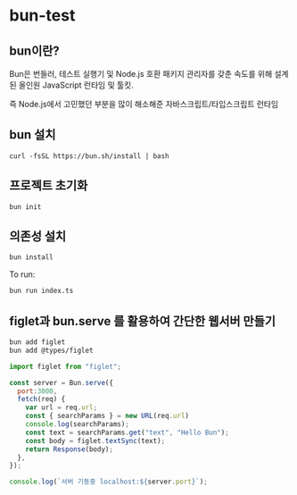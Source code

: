 # bun-test

## bun이란? 

Bun은 번들러, 테스트 실행기 및 Node.js 호환 패키지 관리자를 갖춘 속도를 위해 설계된 올인원 JavaScript 런타임 및 툴킷. 

즉 Node.js에서 고민했던 부분을 많이 해소해준 자바스크립트/타입스크립트 런타임



## bun 설치 

```
curl -fsSL https://bun.sh/install | bash
```


## 프로젝트 초기화  

```
bun init
```


## 의존성 설치

```bash
bun install
```

To run:

```bash
bun run index.ts
```

## figlet과 bun.serve 를 활용하여 간단한 웹서버 만들기 

```bash
bun add figlet
bun add @types/figlet
```

```javascript
import figlet from "figlet";

const server = Bun.serve({
  port:3000,
  fetch(req) {
    var url = req.url;
    const { searchParams } = new URL(req.url)
    console.log(searchParams);
    const text = searchParams.get("text", "Hello Bun");
    const body = figlet.textSync(text);
    return Response(body);
  },
});

console.log(`서버 기동중 localhost:${server.port}`);
```

